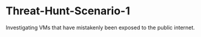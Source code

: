 # Threat-Hunt-Scenario-1
Investigating VMs that have mistakenly been exposed to the public internet.
